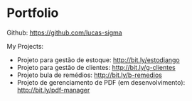 # Portfolio

Github: https://github.com/lucas-sigma

My Projects:

+ Projeto para gestão de estoque: http://bit.ly/estodjango
+ Projeto para gestão de clientes: http://bit.ly/g-clientes
+ Projeto bula de remédios: http://bit.ly/b-remedios
+ Projeto de gerenciamento de PDF (em desenvolvimento): http://bit.ly/pdf-manager
